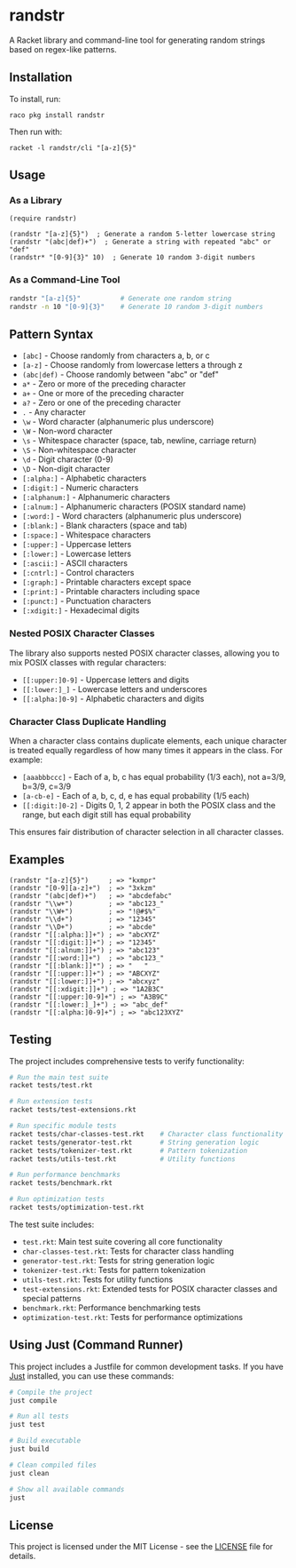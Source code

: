 # randstr

A Racket library and command-line tool for generating random strings based on regex-like patterns.

## Installation

To install, run:

```shell
raco pkg install randstr
```

Then run with:

```shell
racket -l randstr/cli "[a-z]{5}"
```

## Usage

### As a Library

```racket
(require randstr)

(randstr "[a-z]{5}")  ; Generate a random 5-letter lowercase string
(randstr "(abc|def)+")  ; Generate a string with repeated "abc" or "def"
(randstr* "[0-9]{3}" 10)  ; Generate 10 random 3-digit numbers
```

### As a Command-Line Tool

```bash
randstr "[a-z]{5}"          # Generate one random string
randstr -n 10 "[0-9]{3}"    # Generate 10 random 3-digit numbers
```

## Pattern Syntax

- `[abc]` - Choose randomly from characters a, b, or c
- `[a-z]` - Choose randomly from lowercase letters a through z
- `(abc|def)` - Choose randomly between "abc" or "def"
- `a*` - Zero or more of the preceding character
- `a+` - One or more of the preceding character
- `a?` - Zero or one of the preceding character
- `.` - Any character
- `\w` - Word character (alphanumeric plus underscore)
- `\W` - Non-word character
- `\s` - Whitespace character (space, tab, newline, carriage return)
- `\S` - Non-whitespace character
- `\d` - Digit character (0-9)
- `\D` - Non-digit character
- `[:alpha:]` - Alphabetic characters
- `[:digit:]` - Numeric characters
- `[:alphanum:]` - Alphanumeric characters
- `[:alnum:]` - Alphanumeric characters (POSIX standard name)
- `[:word:]` - Word characters (alphanumeric plus underscore)
- `[:blank:]` - Blank characters (space and tab)
- `[:space:]` - Whitespace characters
- `[:upper:]` - Uppercase letters
- `[:lower:]` - Lowercase letters
- `[:ascii:]` - ASCII characters
- `[:cntrl:]` - Control characters
- `[:graph:]` - Printable characters except space
- `[:print:]` - Printable characters including space
- `[:punct:]` - Punctuation characters
- `[:xdigit:]` - Hexadecimal digits

### Nested POSIX Character Classes

The library also supports nested POSIX character classes, allowing you to mix POSIX classes with regular characters:

- `[[:upper:]0-9]` - Uppercase letters and digits
- `[[:lower:]_]` - Lowercase letters and underscores
- `[[:alpha:]0-9]` - Alphabetic characters and digits

### Character Class Duplicate Handling

When a character class contains duplicate elements, each unique character is treated equally regardless of how many times it appears in the class. For example:

- `[aaabbbccc]` - Each of a, b, c has equal probability (1/3 each), not a=3/9, b=3/9, c=3/9
- `[a-cb-e]` - Each of a, b, c, d, e has equal probability (1/5 each)
- `[[:digit:]0-2]` - Digits 0, 1, 2 appear in both the POSIX class and the range, but each digit still has equal probability

This ensures fair distribution of character selection in all character classes.

## Examples

```racket
(randstr "[a-z]{5}")     ; => "kxmpr"
(randstr "[0-9][a-z]+")  ; => "3xkzm"
(randstr "(abc|def)+")   ; => "abcdefabc"
(randstr "\\w+")         ; => "abc123_"
(randstr "\\W+")         ; => "!@#$%"
(randstr "\\d+")         ; => "12345"
(randstr "\\D+")         ; => "abcde"
(randstr "[[:alpha:]]+") ; => "abcXYZ"
(randstr "[[:digit:]]+") ; => "12345"
(randstr "[[:alnum:]]+") ; => "abc123"
(randstr "[[:word:]]+")  ; => "abc123_"
(randstr "[[:blank:]]*") ; => "   "
(randstr "[[:upper:]]+") ; => "ABCXYZ"
(randstr "[[:lower:]]+") ; => "abcxyz"
(randstr "[[:xdigit:]]+") ; => "1A2B3C"
(randstr "[[:upper:]0-9]+") ; => "A3B9C"
(randstr "[[:lower:]_]+") ; => "abc_def"
(randstr "[[:alpha:]0-9]+") ; => "abc123XYZ"
```

## Testing

The project includes comprehensive tests to verify functionality:

```bash
# Run the main test suite
racket tests/test.rkt

# Run extension tests
racket tests/test-extensions.rkt

# Run specific module tests
racket tests/char-classes-test.rkt    # Character class functionality
racket tests/generator-test.rkt       # String generation logic
racket tests/tokenizer-test.rkt       # Pattern tokenization
racket tests/utils-test.rkt           # Utility functions

# Run performance benchmarks
racket tests/benchmark.rkt

# Run optimization tests
racket tests/optimization-test.rkt
```

The test suite includes:

- `test.rkt`: Main test suite covering all core functionality
- `char-classes-test.rkt`: Tests for character class handling
- `generator-test.rkt`: Tests for string generation logic
- `tokenizer-test.rkt`: Tests for pattern tokenization
- `utils-test.rkt`: Tests for utility functions
- `test-extensions.rkt`: Extended tests for POSIX character classes and special patterns
- `benchmark.rkt`: Performance benchmarking tests
- `optimization-test.rkt`: Tests for performance optimizations

## Using Just (Command Runner)

This project includes a Justfile for common development tasks. If you have [Just](https://github.com/casey/just) installed, you can use these commands:

```bash
# Compile the project
just compile

# Run all tests
just test

# Build executable
just build

# Clean compiled files
just clean

# Show all available commands
just
```

## License

This project is licensed under the MIT License - see the [LICENSE](LICENSE) file for details.
